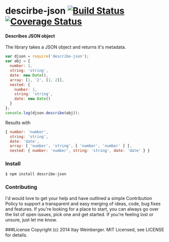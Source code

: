 # descirbe-json [![Build Status][3]][4] [![Coverage Status][1]][2]

#### Describes JSON object

The library takes a JSON object and returns it's metadata.

```javascript
var djson = require('describe-json'); 
var obj = {
  number: 1,
  string: 'string',
  date: new Date(),
  array: [1, '2', [1, 2]],
  nested: {
    number: 1,
    string: 'string',
    date: new Date()
  }
};
console.log(djson.describe(obj));
```
Results with

```javascript
{ number: 'number',
  string: 'string',
  date: 'date',
  array: [ 'number', 'string', [ 'number', 'number' ] ],
  nested: { number: 'number', string: 'string', date: 'date' } }
```

### Install

```bash
$ npm install describe-json
```

### Contributing
I'd would love to get your help and have outlined a simple Contribution Policy to support a transparent and easy merging of ideas, code, bug fixes and features.
If you're looking for a place to start, you can always go over the list of open issues, pick one and get started. If you're feeling lost or unsure, just let me know.

###License
Copyright (c) 2014 Itay Weinberger. MIT Licensed, see LICENSE for details.


[1]: https://coveralls.io/repos/itayw/describe-json/badge.png?branch=master
[2]: https://coveralls.io/r/itayw/describe-json?branch=master
[3]: https://travis-ci.org/itayw/describe-json.png?branch=master
[4]: https://travis-ci.org/itayw/describe-json?branch=master
